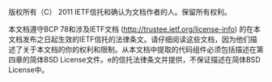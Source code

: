 版权所有（C） 2011 IETF信托和确认为文档作者的人。保留所有权利。

本文档遵守BCP 78和涉及IETF文档 (http://trustee.ietf.org/license-info) 的在本文档发布之日起生效的IETF信托的法律条文。请仔细阅读这些文档，因为他们描述了关于本文档的你的权利和限制。从本文档中提取的代码组件必须包括描述在第四章的简体BSD License文件。e的信托法律条文并提供，不保证描述在简体BSD License中。
